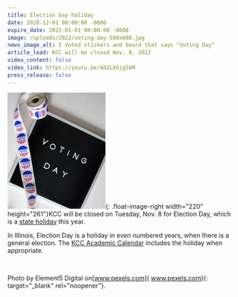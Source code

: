 ```yaml
---
title: Election Day holiday
date: 2020-12-01 00:00:00 -0600
expire_date: 2021-01-01 00:00:00 -0600
image: /uploads/2022/voting-day-580x688.jpg
news_image_alt: I Voted stickers and board that says "Voting Day"
article_lead: KCC will be closed Nov. 8, 2022
video_content: false
video_link: https://youtu.be/4d2LkGjg5bM
press_release: false
---
```

![](/uploads/2022/voting-day-220x261.jpg){: .float-image-right width="220" height="261"}KCC will be closed on Tuesday, Nov. 8 for Election Day, which is a [state holiday](https://www2.illinois.gov/cms/personnel/employeeresources/Pages/StateHolidays.aspx) this year.

In Illinois, Election Day is a holiday in even numbered years, when there is a general election. The [KCC Academic Calendar](https://www.kcc.edu/academics/calendar/) includes the holiday when appropriate.

&nbsp;

Photo by Element5 Digital on[www.pexels.com]( www.pexels.com){: target="_blank" rel="noopener"}.